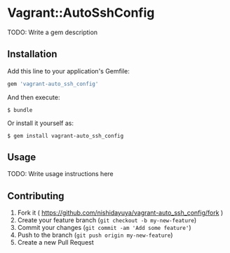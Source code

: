 # Vagrant::AutoSshConfig

TODO: Write a gem description

## Installation

Add this line to your application's Gemfile:

```ruby
gem 'vagrant-auto_ssh_config'
```

And then execute:

    $ bundle

Or install it yourself as:

    $ gem install vagrant-auto_ssh_config

## Usage

TODO: Write usage instructions here

## Contributing

1. Fork it ( https://github.com/nishidayuya/vagrant-auto_ssh_config/fork )
2. Create your feature branch (`git checkout -b my-new-feature`)
3. Commit your changes (`git commit -am 'Add some feature'`)
4. Push to the branch (`git push origin my-new-feature`)
5. Create a new Pull Request

